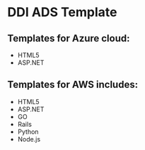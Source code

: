 # DDI ADS Template

## Templates for Azure cloud:  

- HTML5  
- ASP.NET  

## Templates for AWS includes:  
- HTML5  
- ASP.NET  
- GO  
- Rails 
- Python 
- Node.js 

